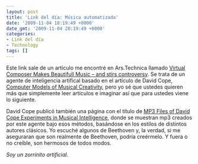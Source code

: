 ```yaml
---
layout: post
title: 'Link del día: Música automatizada'
date: '2009-11-04 18:19:49 +0000'
date_gmt: '2009-11-04 20:19:49 +0000'
categories:
- Link del día
- Technology
tags: []
---
```


Este link sale de un artículo me encontré en Ars.Technica llamado [Virtual Composer Makes Beautifull Music &ndash; and stirs controversy](http://arstechnica.com/science/news/2009/09/virtual-composer-makes-beautiful-musicand-stirs-controversy.ars). Se trata de un agente de inteligencia artifical basado en el artículo de David Cope, [Computer Models of Musical Creativity](http://mitpress.mit.edu/catalog/item/?ttype=2&amp;tid=10661), pero yo sé que ustedes quieren más que simplemente leer artículos e imaginar así que para ustedes viene lo siguiente.

David Cope publicó también una página con el título de [MP3 Files of David Cope Experiments in Musical Intelligence](http://artsites.ucsc.edu/faculty/cope/mp3page.htm), donde se muestran mp3 creados por este agente bajo esos métodos, basándose en los estilos de distintos autores clásicos. Yo escuché algunos de Beethoven y, la verdad, si me aseguraran que son realmente de Beethoven, podría creérmelo. Y fuera o no creíble, son hermosos de todos modos.

_Soy un zorrinito artificial._
